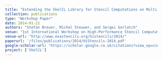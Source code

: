 ```yaml
---
title: "Extending the SkelCL Library for Stencil Computations on Multi-GPU Systems"
collection: publications
type: "Workshop Paper"
date: 2014-01-21
authors: "Stefan Breuer, Michel Steuwer, and Sergei Gorlatch"
venue: "1st International Workshop on High-Performance Stencil Computations (HiStencils) @ HiPEAC"
venue-url: "http://www.exastencils.org/histencils/2014/"
paperurl: '/files/publications/2014/HiStencils-2014.pdf'
google-scholar-url: "https://scholar.google.co.uk/citations?view_op=view_citation&hl=en&user=XdXJRZEAAAAJ&citation_for_view=XdXJRZEAAAAJ:Y0pCki6q_DkC"
project: ['SkelCL']
---
```

